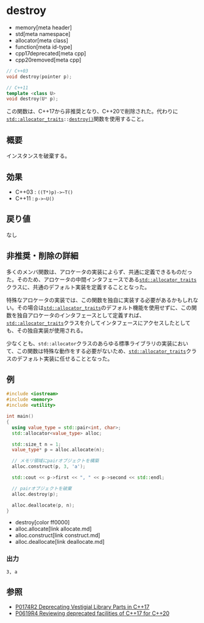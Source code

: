 # destroy
* memory[meta header]
* std[meta namespace]
* allocator[meta class]
* function[meta id-type]
* cpp17deprecated[meta cpp]
* cpp20removed[meta cpp]

```cpp
// C++03
void destroy(pointer p);

// C++11
template <class U>
void destroy(U* p);
```

この関数は、C++17から非推奨となり、C++20で削除された。代わりに[`std::allocator_traits`](/reference/memory/allocator_traits.md)`::`[`destroy()`](/reference/memory/allocator_traits/destroy.md)関数を使用すること。


## 概要
インスタンスを破棄する。


## 効果
- C++03 : `((T*)p)->~T()`
- C++11 : `p->~U()`


## 戻り値
なし


## 非推奨・削除の詳細
多くのメンバ関数は、アロケータの実装によらず、共通に定義できるものだった。そのため、アロケータの中間インタフェースである[`std::allocator_traits`](/reference/memory/allocator_traits.md)クラスに、共通のデフォルト実装を定義することとなった。

特殊なアロケータの実装では、この関数を独自に実装する必要があるかもしれない。その場合は[`std::allocator_traits`](/reference/memory/allocator_traits.md)のデフォルト機能を使用せずに、この関数を独自アロケータのインタフェースとして定義すれば、[`std::allocator_traits`](/reference/memory/allocator_traits.md)クラスを介してインタフェースにアクセスしたとしても、その独自実装が使用される。

少なくとも、`std::allocator`クラスのあらゆる標準ライブラリの実装において、この関数は特殊な動作をする必要がないため、[`std::allocator_traits`](/reference/memory/allocator_traits.md)クラスのデフォルト実装に任せることとなった。


## 例
```cpp example
#include <iostream>
#include <memory>
#include <utility>

int main()
{
  using value_type = std::pair<int, char>;
  std::allocator<value_type> alloc;

  std::size_t n = 1;
  value_type* p = alloc.allocate(n);

  // メモリ領域にpairオブジェクトを構築
  alloc.construct(p, 3, 'a');

  std::cout << p->first << ", " << p->second << std::endl;

  // pairオブジェクトを破棄
  alloc.destroy(p);

  alloc.deallocate(p, n);
}
```
* destroy[color ff0000]
* alloc.allocate[link allocate.md]
* alloc.construct[link construct.md]
* alloc.deallocate[link deallocate.md]

### 出力
```
3, a
```


## 参照
- [P0174R2 Deprecating Vestigial Library Parts in C++17](http://www.open-std.org/jtc1/sc22/wg21/docs/papers/2016/p0174r2.html)
- [P0619R4 Reviewing deprecated facilities of C++17 for C++20](http://www.open-std.org/jtc1/sc22/wg21/docs/papers/2018/p0619r4.html)
